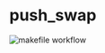 # push_swap

![makefile workflow](https://github.com/vincent-lafouasse/push_swap/actions/workflows/c-cpp.yml/badge.svg)
